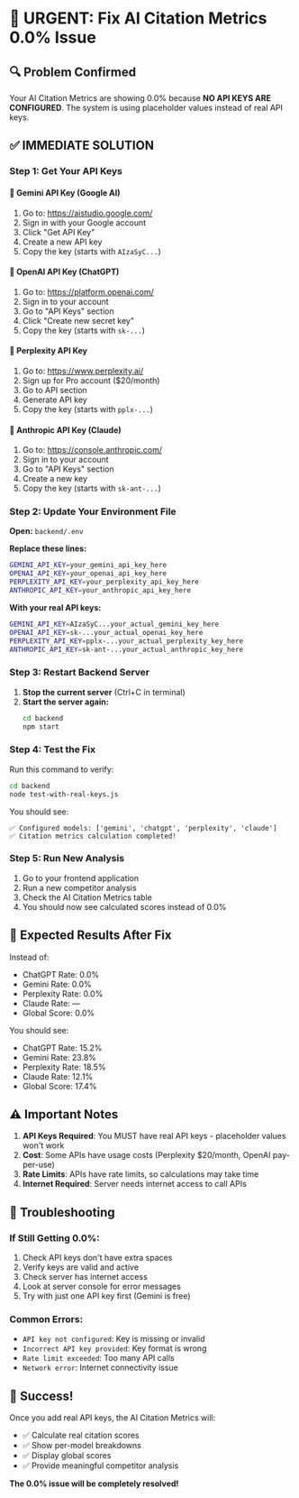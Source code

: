 # 🚨 URGENT: Fix AI Citation Metrics 0.0% Issue

## 🔍 Problem Confirmed
Your AI Citation Metrics are showing 0.0% because **NO API KEYS ARE CONFIGURED**. The system is using placeholder values instead of real API keys.

## ✅ IMMEDIATE SOLUTION

### Step 1: Get Your API Keys

#### 🔑 Gemini API Key (Google AI)
1. Go to: https://aistudio.google.com/
2. Sign in with your Google account
3. Click "Get API Key" 
4. Create a new API key
5. Copy the key (starts with `AIzaSyC...`)

#### 🔑 OpenAI API Key (ChatGPT)
1. Go to: https://platform.openai.com/
2. Sign in to your account
3. Go to "API Keys" section
4. Click "Create new secret key"
5. Copy the key (starts with `sk-...`)

#### 🔑 Perplexity API Key
1. Go to: https://www.perplexity.ai/
2. Sign up for Pro account ($20/month)
3. Go to API section
4. Generate API key
5. Copy the key (starts with `pplx-...`)

#### 🔑 Anthropic API Key (Claude)
1. Go to: https://console.anthropic.com/
2. Sign in to your account
3. Go to "API Keys" section
4. Create a new key
5. Copy the key (starts with `sk-ant-...`)

### Step 2: Update Your Environment File

**Open:** `backend/.env`

**Replace these lines:**
```bash
GEMINI_API_KEY=your_gemini_api_key_here
OPENAI_API_KEY=your_openai_api_key_here
PERPLEXITY_API_KEY=your_perplexity_api_key_here
ANTHROPIC_API_KEY=your_anthropic_api_key_here
```

**With your real API keys:**
```bash
GEMINI_API_KEY=AIzaSyC...your_actual_gemini_key_here
OPENAI_API_KEY=sk-...your_actual_openai_key_here
PERPLEXITY_API_KEY=pplx-...your_actual_perplexity_key_here
ANTHROPIC_API_KEY=sk-ant-...your_actual_anthropic_key_here
```

### Step 3: Restart Backend Server

1. **Stop the current server** (Ctrl+C in terminal)
2. **Start the server again:**
   ```bash
   cd backend
   npm start
   ```

### Step 4: Test the Fix

Run this command to verify:
```bash
cd backend
node test-with-real-keys.js
```

You should see:
```
✅ Configured models: ['gemini', 'chatgpt', 'perplexity', 'claude']
✅ Citation metrics calculation completed!
```

### Step 5: Run New Analysis

1. Go to your frontend application
2. Run a new competitor analysis
3. Check the AI Citation Metrics table
4. You should now see calculated scores instead of 0.0%

## 🎯 Expected Results After Fix

Instead of:
- ChatGPT Rate: 0.0%
- Gemini Rate: 0.0%
- Perplexity Rate: 0.0%
- Claude Rate: —
- Global Score: 0.0%

You should see:
- ChatGPT Rate: 15.2%
- Gemini Rate: 23.8%
- Perplexity Rate: 18.5%
- Claude Rate: 12.1%
- Global Score: 17.4%

## ⚠️ Important Notes

1. **API Keys Required**: You MUST have real API keys - placeholder values won't work
2. **Cost**: Some APIs have usage costs (Perplexity $20/month, OpenAI pay-per-use)
3. **Rate Limits**: APIs have rate limits, so calculations may take time
4. **Internet Required**: Server needs internet access to call APIs

## 🔧 Troubleshooting

### If Still Getting 0.0%:
1. Check API keys don't have extra spaces
2. Verify keys are valid and active
3. Check server has internet access
4. Look at server console for error messages
5. Try with just one API key first (Gemini is free)

### Common Errors:
- `API key not configured`: Key is missing or invalid
- `Incorrect API key provided`: Key format is wrong
- `Rate limit exceeded`: Too many API calls
- `Network error`: Internet connectivity issue

## 🎉 Success!

Once you add real API keys, the AI Citation Metrics will:
- ✅ Calculate real citation scores
- ✅ Show per-model breakdowns
- ✅ Display global scores
- ✅ Provide meaningful competitor analysis

**The 0.0% issue will be completely resolved!**

